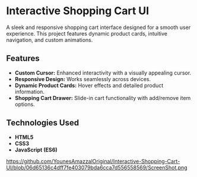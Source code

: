 # Interactive Shopping Cart UI  

A sleek and responsive shopping cart interface designed for a smooth user experience. This project features dynamic product cards, intuitive navigation, and custom animations.  

## Features  
- **Custom Cursor:** Enhanced interactivity with a visually appealing cursor.  
- **Responsive Design:** Works seamlessly across devices.  
- **Dynamic Product Cards:** Hover effects and detailed product information.  
- **Shopping Cart Drawer:** Slide-in cart functionality with add/remove item options.  

## Technologies Used  
- **HTML5**  
- **CSS3**  
- **JavaScript (ES6)**  

https://github.com/YounesAmazzalOriginal/Interactive-Shopping-Cart-UI/blob/06d65136c4dff7fe403079bda6cca7d556558569/ScreenShot.png
